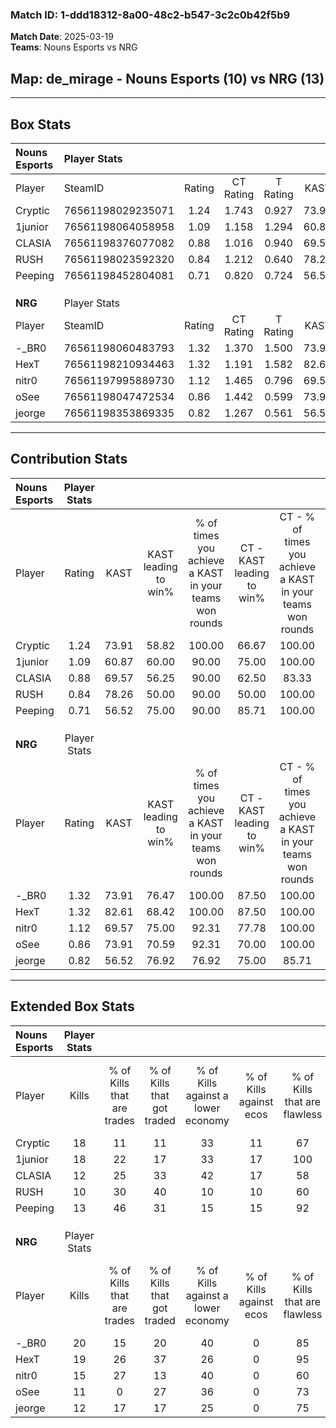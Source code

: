 ### Match ID: 1-ddd18312-8a00-48c2-b547-3c2c0b42f5b9  
**Match Date**: 2025-03-19  
**Teams**: Nouns Esports vs NRG  

## **Map**: de_mirage - Nouns Esports (10) vs NRG (13)  
---  

## Box Stats  

| **Nouns Esports** | Player Stats      |        |           |          |       |      |       |         |        |      |     |
| :- | :- | :-: | :-: | :-: | :-: | :-: | :-: | :-: | :-: | :-: | :-: |
| Player            | SteamID           | Rating | CT Rating | T Rating | KAST  | ADR  | Kills | Assists | Deaths | K/D  | HS% |
| Cryptic           | 76561198029235071 |  1.24  |   1.743   |  0.927   | 73.91 | 90.4 |  18   |    4    |   15   | 1.20 | 77  |
| 1junior           | 76561198064058958 |  1.09  |   1.158   |  1.294   | 60.87 | 73.9 |  18   |    5    |   15   | 1.20 | 44  |
| CLASIA            | 76561198376077082 |  0.88  |   1.016   |  0.940   | 69.57 | 57.7 |  12   |    6    |   15   | 0.80 | 41  |
| RUSH              | 76561198023592320 |  0.84  |   1.212   |  0.640   | 78.26 | 47.2 |  10   |    7    |   15   | 0.67 | 40  |
| Peeping           | 76561198452804081 |  0.71  |   0.820   |  0.724   | 56.52 | 48.3 |  13   |    3    |   18   | 0.72 | 46  |
|                   |                   |        |           |          |       |      |       |         |        |      |     |
|                   |                   |        |           |          |       |      |       |         |        |      |     |
|                   |                   |        |           |          |       |      |       |         |        |      |     |
| **NRG**           | Player Stats      |        |           |          |       |      |       |         |        |      |     |
| Player            | SteamID           | Rating | CT Rating | T Rating | KAST  | ADR  | Kills | Assists | Deaths | K/D  | HS% |
| -_BR0             | 76561198060483793 |  1.32  |   1.370   |  1.500   | 73.91 | 91.6 |  20   |    4    |   15   | 1.33 | 30  |
| HexT              | 76561198210934463 |  1.32  |   1.191   |  1.582   | 82.61 | 88.2 |  19   |    8    |   16   | 1.19 | 73  |
| nitr0             | 76561197995889730 |  1.12  |   1.465   |  0.796   | 69.57 | 70.0 |  15   |    3    |   11   | 1.36 | 73  |
| oSee              | 76561198047472534 |  0.86  |   1.442   |  0.599   | 73.91 | 56.5 |  11   |    3    |   15   | 0.73 | 27  |
| jeorge            | 76561198353869335 |  0.82  |   1.267   |  0.561   | 56.52 | 65.2 |  12   |    8    |   15   | 0.80 | 41  |
---  

## Contribution Stats  

| **Nouns Esports** | Player Stats |       |                      |                                                        |                           |                                                             |                          |                                                            |
| :- | :-: | :-: | :-: | :-: | :-: | :-: | :-: | :-: |
| Player            |    Rating    | KAST  | KAST leading to win% | % of times you achieve a KAST in your teams won rounds | CT - KAST leading to win% | CT - % of times you achieve a KAST in your teams won rounds | T - KAST leading to win% | T - % of times you achieve a KAST in your teams won rounds |
| Cryptic           |     1.24     | 73.91 |        58.82         |                         100.00                         |           66.67           |                           100.00                            |          50.00           |                           100.00                           |
| 1junior           |     1.09     | 60.87 |        60.00         |                         90.00                          |           75.00           |                           100.00                            |          42.86           |                           75.00                            |
| CLASIA            |     0.88     | 69.57 |        56.25         |                         90.00                          |           62.50           |                            83.33                            |          50.00           |                           100.00                           |
| RUSH              |     0.84     | 78.26 |        50.00         |                         90.00                          |           50.00           |                           100.00                            |          50.00           |                           75.00                            |
| Peeping           |     0.71     | 56.52 |        75.00         |                         90.00                          |           85.71           |                           100.00                            |          60.00           |                           75.00                            |
|                   |              |       |                      |                                                        |                           |                                                             |                          |                                                            |
|                   |              |       |                      |                                                        |                           |                                                             |                          |                                                            |
|                   |              |       |                      |                                                        |                           |                                                             |                          |                                                            |
| **NRG**           | Player Stats |       |                      |                                                        |                           |                                                             |                          |                                                            |
| Player            |    Rating    | KAST  | KAST leading to win% | % of times you achieve a KAST in your teams won rounds | CT - KAST leading to win% | CT - % of times you achieve a KAST in your teams won rounds | T - KAST leading to win% | T - % of times you achieve a KAST in your teams won rounds |
| -_BR0             |     1.32     | 73.91 |        76.47         |                         100.00                         |           87.50           |                           100.00                            |          66.67           |                           100.00                           |
| HexT              |     1.32     | 82.61 |        68.42         |                         100.00                         |           87.50           |                           100.00                            |          54.55           |                           100.00                           |
| nitr0             |     1.12     | 69.57 |        75.00         |                         92.31                          |           77.78           |                           100.00                            |          71.43           |                           83.33                            |
| oSee              |     0.86     | 73.91 |        70.59         |                         92.31                          |           70.00           |                           100.00                            |          71.43           |                           83.33                            |
| jeorge            |     0.82     | 56.52 |        76.92         |                         76.92                          |           75.00           |                            85.71                            |          80.00           |                           66.67                            |
---  

## Extended Box Stats  

| **Nouns Esports** | Player Stats |                            |                            |                                    |                         |                              |                                 |        |                             |                                     |                          |                               |                            |
| :- | :-: | :-: | :-: | :-: | :-: | :-: | :-: | :-: | :-: | :-: | :-: | :-: | :-: |
| Player            |    Kills     | % of Kills that are trades | % of Kills that got traded | % of Kills against a lower economy | % of Kills against ecos | % of Kills that are flawless | % of Kills that are close duels | Deaths | % of Deaths that get traded | % of Deaths against a lower economy | % of Deaths against ecos | % of Deaths that are flawless | % of Deaths that are close |
| Cryptic           |      18      |             11             |             11             |                 33                 |           11            |              67              |               11                |   15   |             33              |                 13                  |            0             |              73               |             7              |
| 1junior           |      18      |             22             |             17             |                 33                 |           17            |             100              |                0                |   15   |              7              |                  7                  |            7             |              73               |             7              |
| CLASIA            |      12      |             25             |             33             |                 42                 |           17            |              58              |               17                |   15   |             27              |                  0                  |            0             |              73               |             0              |
| RUSH              |      10      |             30             |             40             |                 10                 |           10            |              60              |               20                |   15   |             27              |                 13                  |            7             |              87               |             0              |
| Peeping           |      13      |             46             |             31             |                 15                 |           15            |              92              |                8                |   18   |             22              |                 11                  |            0             |              89               |             0              |
|                   |              |                            |                            |                                    |                         |                              |                                 |        |                             |                                     |                          |                               |                            |
|                   |              |                            |                            |                                    |                         |                              |                                 |        |                             |                                     |                          |                               |                            |
|                   |              |                            |                            |                                    |                         |                              |                                 |        |                             |                                     |                          |                               |                            |
| **NRG**           | Player Stats |                            |                            |                                    |                         |                              |                                 |        |                             |                                     |                          |                               |                            |
| Player            |    Kills     | % of Kills that are trades | % of Kills that got traded | % of Kills against a lower economy | % of Kills against ecos | % of Kills that are flawless | % of Kills that are close duels | Deaths | % of Deaths that get traded | % of Deaths against a lower economy | % of Deaths against ecos | % of Deaths that are flawless | % of Deaths that are close |
| -_BR0             |      20      |             15             |             20             |                 40                 |            0            |              85              |                5                |   15   |             33              |                 20                  |            0             |              67               |             20             |
| HexT              |      19      |             26             |             37             |                 26                 |            0            |              95              |                0                |   16   |             19              |                 19                  |            0             |              75               |             13             |
| nitr0             |      15      |             27             |             13             |                 40                 |            0            |              60              |                7                |   11   |              0              |                  9                  |            0             |              82               |             9              |
| oSee              |      11      |             0              |             27             |                 36                 |            0            |              73              |                0                |   15   |             40              |                 20                  |            0             |              73               |             0              |
| jeorge            |      12      |             17             |             17             |                 25                 |            0            |              75              |                0                |   15   |             20              |                 20                  |            0             |              80               |             7              |
